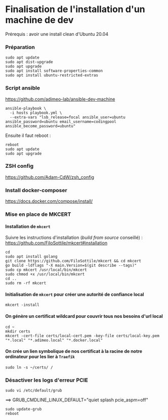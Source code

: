 # Finalisation de l'installation d'un machine de dev
Prérequis : avoir une install clean d'Ubuntu 20.04

### Préparation
```
sudo apt update
sudo apt dist-upgrade
sudo apt upgrade
sudo apt install software-properties-common
sudo apt install ubuntu-restricted-extras
```

### Script ansible
https://github.com/adimeo-lab/ansible-dev-machine

```
ansible-playbook \
  -i hosts playbook.yml \
  --extra-vars "lsb_release=focal ansible_user=ubuntu ansible_password=ubuntu email_username=codingpool ansible_become_password=ubuntu"
```
Ensuite il faut reboot :
```
reboot
sudo apt update
sudo apt upgrade
```

### ZSH config
https://github.com/Adam-CdW/zsh_config

### Install docker-composer
https://docs.docker.com/compose/install/

### Mise en place de MKCERT
#### Installation de `mkcert`
Suivre les instructions d'installation (_build from source_ conseillé) : https://github.com/FiloSottile/mkcert#installation
```
cd
sudo apt install golang
git clone https://github.com/FiloSottile/mkcert && cd mkcert
go build -ldflags "-X main.Version=$(git describe --tags)"
sudo cp mkcert /usr/local/bin/mkcert
sudo chmod +x /usr/local/bin/mkcert
cd ..
sudo rm -rf mkcert
```

#### Initialisation de `mkcert` pour créer une autorité de confiance local
```
mkcert -install
```

#### On génère un certificat wildcard pour couvrir tous nos besoins d'url local
```
cd ~
mkdir certs
mkcert -cert-file certs/local-cert.pem -key-file certs/local-key.pem "*.local" "*.adimeo.local" "*.docker.local"
```

#### On crée un lien symbolique de nos certificat à la racine de notre ordinateur pour les lier à `Traefik`
```
sudo ln -s ~/certs/ /
```


  
### Désactiver les logs d'erreur PCIE
```
sudo vi /etc/default/grub
```
==> GRUB_CMDLINE_LINUX_DEFAULT="quiet splash pcie_aspm=off"
```
sudo update-grub
reboot
```

